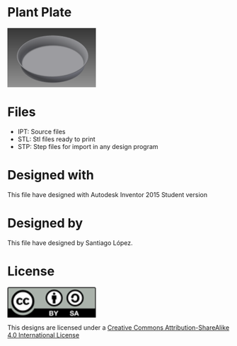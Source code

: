 # Plant Plate
<img src="plant.plate.png" width="200" align = "center">

# Files
* IPT: Source files
* STL: Stl files ready to print
* STP: Step files for import in any design program

# Designed with
This file have designed with Autodesk Inventor 2015 Student version

# Designed by
This file have designed by Santiago López.

# License
<img src="../by-sa.png" width="200" align = "center">

This designs are licensed under a [Creative Commons Attribution-ShareAlike 4.0 International License](http://creativecommons.org/licenses/by-sa/4.0/)
